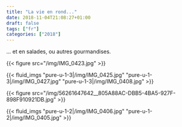 ```yaml
---
title: "La vie en rond..."
date: 2018-11-04T21:08:27+01:00
draft: false
tags: ["fr"]
categories: ["2018"]
---
```


... et en salades, ou autres gourmandises.

{{< figure src="/img/IMG_0423.jpg" >}}

{{< fluid_imgs
  "pure-u-1-3|/img/IMG_0425.jpg"
  "pure-u-1-3|/img/IMG_0427.jpg"
  "pure-u-1-3|/img/IMG_0408.jpg" >}}

{{< figure src="/img/56261647642__805A88AC-DBB5-4BA5-927F-898F910921DB.jpg" >}}

{{< fluid_imgs
  "pure-u-1-2|/img/IMG_0406.jpg"
  "pure-u-1-2|/img/IMG_0405.jpg" >}}
